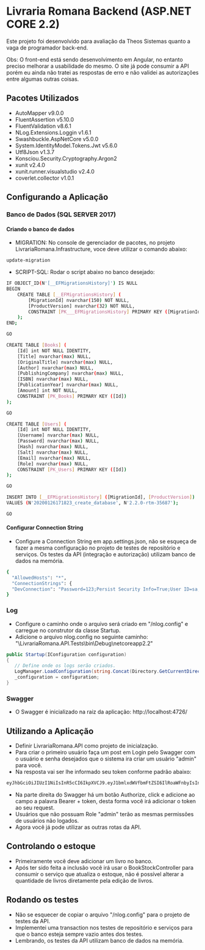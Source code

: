 # Livraria Romana Backend (ASP.NET CORE 2.2)
Este projeto foi desenvolvido para avaliação da Theos Sistemas quanto a vaga de programador back-end. 

Obs: O front-end está sendo desenvolvimento em Angular, no entanto preciso melhorar a usabilidade do mesmo. O site já pode consumir a API porém eu ainda não tratei as respostas de erro e não validei as autorizações entre algumas outras coisas. 

## Pacotes Utilizados
- AutoMapper v9.0.0
- FluentAssertion v5.10.0
- FluentValidation v8.6.1
- NLog.Extensions.Loggin v1.6.1
- Swashbuckle.AspNetCore v5.0.0
- System.IdentityModel.Tokens.Jwt v5.6.0
- Utf8Json v1.3.7
- Konsciou.Security.Cryptography.Argon2
- xunit v2.4.0
- xunit.runner.visualstudio v2.4.0
- coverlet.collector v1.0.1  

## Configurando a Aplicação
### Banco de Dados (SQL SERVER 2017)
#### Criando o banco de dados

- MIGRATION: No console de gerenciador de pacotes, no projeto LivrariaRomana.Infrastructure, voce deve utilizar o comando abaixo:
```bash
update-migration
```
- SCRIPT-SQL: Rodar o script abaixo no banco desejado:
```bash
IF OBJECT_ID(N'[__EFMigrationsHistory]') IS NULL
BEGIN
    CREATE TABLE [__EFMigrationsHistory] (
        [MigrationId] nvarchar(150) NOT NULL,
        [ProductVersion] nvarchar(32) NOT NULL,
        CONSTRAINT [PK___EFMigrationsHistory] PRIMARY KEY ([MigrationId])
    );
END;

GO

CREATE TABLE [Books] (
    [Id] int NOT NULL IDENTITY,
    [Title] nvarchar(max) NULL,
    [OriginalTitle] nvarchar(max) NULL,
    [Author] nvarchar(max) NULL,
    [PublishingCompany] nvarchar(max) NULL,
    [ISBN] nvarchar(max) NULL,
    [PublicationYear] nvarchar(max) NULL,
    [Amount] int NOT NULL,
    CONSTRAINT [PK_Books] PRIMARY KEY ([Id])
);

GO

CREATE TABLE [Users] (
    [Id] int NOT NULL IDENTITY,
    [Username] nvarchar(max) NULL,
    [Password] nvarchar(max) NULL,
    [Hash] nvarchar(max) NULL,
    [Salt] nvarchar(max) NULL,
    [Email] nvarchar(max) NULL,
    [Role] nvarchar(max) NULL,
    CONSTRAINT [PK_Users] PRIMARY KEY ([Id])
);

GO

INSERT INTO [__EFMigrationsHistory] ([MigrationId], [ProductVersion])
VALUES (N'20200126171823_create_database', N'2.2.0-rtm-35687');

GO
```

#### Configurar Connection String
- Configure a Connection String em app.settings.json, não se esqueça de fazer a mesma configuração no projeto de testes de repositório e serviços. Os testes da API (integração e autorização) utilizam banco de dados na memória.
  
```bash
{  
  "AllowedHosts": "*",
  "ConnectionStrings": {
  "DevConnection": "Password=123;Persist Security Info=True;User ID=sa;Initial Catalog=LivrariaRomana;Data Source=PC_ALAN"
}
```

### Log
- Configure o caminho onde o arquivo será criado em "/nlog.config" e carregue no construtor da classe Startup.
- Adicione o arquivo nlog.config no seguinte caminho: "\LivrariaRomana.API.Tests\bin\Debug\netcoreapp2.2"
 
 ```c#
public Startup(IConfiguration configuration)
{
    // Define onde os logs serão criados.
    LogManager.LoadConfiguration(string.Concat(Directory.GetCurrentDirectory(), "/nlog.config"));            
    _configuration = configuration;
}
```

### Swagger
- O Swagger é inicializado na raiz da aplicação: http://localhost:4726/

## Utilizando a Aplicação
- Definir LivrariaRomana.API como projeto de inicialzação.
- Para criar o primeiro usuário faça um post em Login pelo Swagger com o usuário e senha desejados que o sistema ira criar um usuário "admin" para você. 
- Na resposta vai ser lhe informado seu token conforme padrão abaixo:

```bash
eyJhbGciOiJIUzI1NiIsInR5cCI6IkpXVCJ9.eyJ1bmlxdWVfbmFtZSI6IlRoaWFnbyIsInN1YiI6IjEzIiwianRpIjoiZDBlMGFkZDItOTlkMC00NWY1LThlYzEtY2FiYzIwZjkxMGYyIiwiaWF0IjoxNTAwMDMzMjE0LCJKd3RWYWxpZGF0aW9uIjoiVXN1YXJpbyIsIm5iZiI6MTUwMDAzMzIxMywiZXhwIjoxNTAwMDMzMjczLCJpc3MiOiJJc3N1ZXIiLCJhdWQiOiJBdWRpZW5jZSJ9.SmjuyXgloA2RUhIlAEetrQwfC0EhBmhu-xOMzyY3Y_Q
```

- Na parte direita do Swagger há um botão Authorize, click e adicione ao campo a palavra Bearer + token, desta forma você irá adicionar o token ao seu request.
- Usuários que não possuam Role "admin" terão as mesmas permissões de usuários não logados.
- Agora você já pode utilizar as outras rotas da API.   

## Controlando o estoque
- Primeiramente você deve adicionar um livro no banco.
- Após ter sido feita a inclusão você irá usar o BookStockController para consumir o serviço que atualiza o estoque, não é possível alterar a quantidade de livros diretamente pela edição de livros. 


## Rodando os testes
- Não se esquecer de copiar o arquivo "/nlog.config" para o projeto de testes da API.
- Implementei uma transaction nos testes de repositório e serviços para que o banco esteja sempre vazio antes dos testes. 
- Lembrando, os testes da API utilizam banco de dados na memória.
